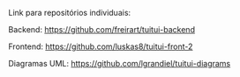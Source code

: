 Link para repositórios individuais:

Backend: https://github.com/freirart/tuitui-backend

Frontend: https://github.com/luskas8/tuitui-front-2

Diagramas UML: https://github.com/lgrandiel/tuitui-diagrams
